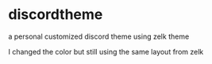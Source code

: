 # discordtheme
a personal customized discord theme using zelk theme

I changed the color but still using the same layout from zelk
